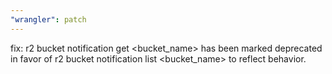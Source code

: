 ```yaml
---
"wrangler": patch
---
```


fix: r2 bucket notification get <bucket_name> has been marked deprecated in favor of r2 bucket notification list <bucket_name> to reflect behavior.
